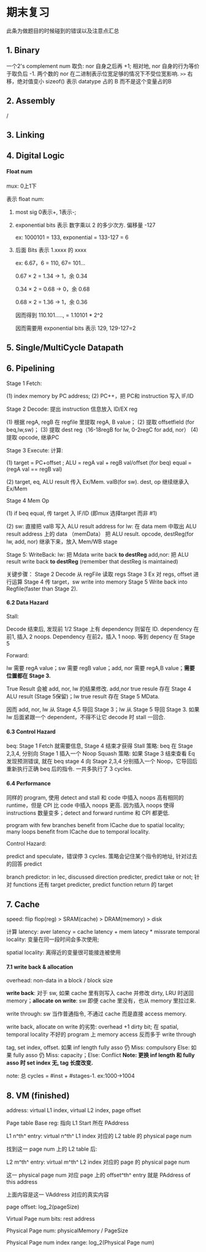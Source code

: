 # 期末复习

此条为做题目的时候碰到的错误以及注意点汇总



## 1. Binary

一个2's complement num 取负: nor 自身之后再 +1; 相对地, nor 自身的行为等价于取负后 -1.
两个数的 nor 在二进制表示位宽足够的情况下不受位宽影响.
`>>` 右移，绝对值变小
sizeof() 表示 datatype 占的 B 而不是这个变量占的B









## 2. Assembly

/









## 3. Linking









## 4. Digital Logic

#### Float num

mux: 0上1下

表示 float num: 

1. most sig 0表示+, 1表示-; 

2. exponential bits 表示 数字乘以 2 的多少次方. 偏移量 -127

   ex: 1000101 = 133, exponential = 133-127 = 6

3. 后面 Bits 表示 1.xxxx 的 xxxx 

   ex: 6.67，6 = 110, 67= 101...

   0.67 × 2 = 1.34 → 1，余 0.34 

   0.34 × 2 = 0.68 → 0，余 0.68 

   0.68 × 2 = 1.36 → 1，余 0.36

   因而得到 110.101....., = 1.10101 * 2^2

   因而需要用 exponential bits 表示 129, 129-127=2

   







## 5. Single/MultiCycle Datapath











## 6. Pipelining



Stage 1 Fetch: 

(1) index memory by PC address; 
(2) PC++，把 PC和 instruction 写入 IF/ID



Stage 2 Decode: 提出 instruction 信息放入 ID/EX reg

(1) 根据 regA, regB 在 regfile 里提取 regA, B value；
(2) 提取 offsetfield (for beq,lw,sw)；
(3) 提取 dest reg（16-18regB for lw, 0-2regC for add, nor）
(4) 提取 opcode, 继承PC



Stage 3 Execute: 计算: 

(1) target = PC+offset ; 
ALU = regA val + regB val/offset
(for beq) equal = (regA val == regB val)

(2) target, eq, ALU result 传入 Ex/Mem. valB(for sw). dest, op 继续继承入 Ex/Mem



Stage 4 Mem Op

(1) if beq equal, 传 target 入 IF/ID (即mux 选择target 而非 #1) 

(2) sw: 直接把 valB 写入 ALU result address
for lw: 在 data mem 中取出 ALU result address 上的 data （memData）
把 ALU result. opcode, destReg(for lw, add, nor) 继承下来，放入 Mem/WB stage



Stage 5: WriteBack:
lw: 把 Mdata write back **to destReg**
add,nor: 把 ALU result write back **to destReg**
(remember that destReg is maintained)





关键步骤：
Stage 2 Decode 从 regFile 读取 regs
Stage 3 Ex 对 regs, offset 进行运算
Stage 4 传 target，sw write into memory
Stage 5 Write back into Regfile(faster than Stage 2).



#### 6.2 Data Hazard

Stall: 

Decode 结束后, 发现前 1/2 Stage 上有 dependency 则留在 ID. dependency 在前1, 插入 2 noops. Dependency 在前2，插入 1 noop. 等到 depency 在 Stage 5

Forward:

lw 需要 regA value；sw 需要 regB value；add, nor 需要 regA,B value；**需要位置都在 Stage 3.** 

True Result 会被 add, nor, lw 的结果修改. add,nor true resule 存在 Stage 4 ALU result (Stage 5保留)；lw true result 存在 Stage 5 MData.

因而 add, nor, lw 从 Stage 4,5 导回 Stage 3；lw 从 Stage 5 导回 Stage 3. 如果 lw 后面紧跟一个 dependent，不得不让它 decode 时 stall 一回合. 



#### 6.3 Control Hazard

beq: Stage 1 Fetch 就需要信息, Stage 4 结束才获得
Stall 策略: beq 在 Stage 2,3,4, 分别向 Stage 1 插入一个 Noop
Squash 策略: 如果 Stage 3 结束查看 Eq 发现预测错误, 就在 beq stage 4 向 Stage 2,3,4 分别插入一个 Noop，它导回后重新执行正确 beq 后的指令. 一共多执行了 3 cycles. 



#### 6.4 Performance

同样的 program, 使用 detect and stall 和 code 中插入 noops 高有相同的 runtime，但是 CPI 比 code 中插入 noops 更高. 因为插入 noops 使得 instructions 数量变多；detect and forward runtime 和 CPI 都更低.

program with few branches benefit from ICache due to spatial locality; many loops benefit from ICache due to temporal locality.



Control Hazard: 

predict and speculate，错误停 3 cycles. 策略会记住某个指令的地址, 针对过去的回答 predict

branch predictor: in lec, discussed direction predicter, predict take or not; 针对 functions 还有 target predicter, predict function return 的 target











## 7. Cache

speed: flip flop(reg) > SRAM(cache) > DRAM(memory) > disk

计算 latency: aver latency = cache latency + mem latecy * missrate
temporal locality: 变量在同一段时间会多次使用;

spatial locality: 离得近的变量很可能接连被使用

#### 7.1 write back & allocation

overhead: non-data in a block / block size

**write back**: 对于 sw, 如果 cache 里有则写入 cache 并修改 dirty, LRU 时送回 memory；**allocate on write**: sw 即便 cache 里没有，也从 memory 里拉过来. 

write through: sw 当作普通指令, 不通过 cache 而是直接 access memory.

write back, allocate on write 的劣势: overhead +1 dirty bit; 在 spatial, temporal locality 不好的 program 上 memory access 反而多于 write through





tag, set index, offset. 
如果 inf length fully asso 仍 Miss: compulsory
Else: 如果 fully asso 仍 Miss: capacity；Else: Conflict
**Note: 更换 inf length 和 fully asso 时 set index 无, tag 长度改变.**



note: 总 cycles = #inst + #stages-1.  ex:1000->1004





## 8. VM (finished)

address: virtual L1 index, virtual L2 index, page offset

Page table Base reg: 指向 L1 Start 所在 PAddress

L1 n^th^ entry: virtual n^th^ L1 index 对应的 L2 table 的 physical page num

找到这一 page num 上的 L2 table 后: 

L2 m^th^ entry: virtual m^th^ L2 index 对应的 page 的 physical page num

这一 physical page num 对应 page 上的 offset^th^ entry 就是 PAddress of this address

上面内容是这一 VAddress 对应的真实内容



page offset: log_2(pageSize)

Virtual Page num bits: rest address

Physical Page num: physicalMemory / PageSize

Physical Page num index range: log_2(Physical Page num)

